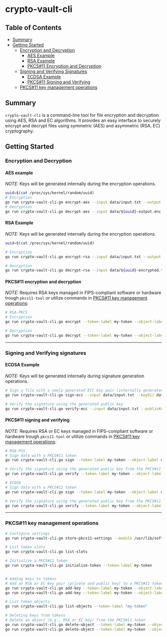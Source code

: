 # crypto-vault-cli

## Table of Contents

- [Summary](#summary)
- [Getting Started](#getting-started)
  - [Encryption and Decryption](#encryption-and-decryption)
    - [AES Example](#aes-example)
    - [RSA Example](#rsa-example)
    - [PKCS#11 Encryption and Decryption](#pkcs11-encryption-and-decryption)
  - [Signing and Verifying Signatures](#signing-and-verifying-signatures)
    - [ECDSA Example](#ecdsa-example)
    - [PKCS#11 Signing and Verifying](#pkcs11-signing-and-verifying)
  - [PKCS#11 key management operations](#pkcs11-key-management-operations)

## Summary

`crypto-vault-cli` is a command-line tool for file encryption and decryption using AES, RSA and EC algorithms. It provides an easy interface to securely encrypt and decrypt files using symmetric (AES) and asymmetric (RSA, EC) cryptography.

## Getting Started

### Encryption and Decryption

#### AES example

*NOTE:* Keys will be generated internally during the encryption operations.

```sh
uuid=$(cat /proc/sys/kernel/random/uuid)
# Encryption
go run crypto-vault-cli.go encrypt-aes --input data/input.txt --output data/${uuid}-output.enc --keySize 16 --keyDir data/
# Decryption
go run crypto-vault-cli.go decrypt-aes --input data/${uuid}-output.enc --output data/${uuid}-decrypted.txt --symmetricKey <your generated symmetric key from previous encryption operation>
```

#### RSA Example

*NOTE:* Keys will be generated internally during the encryption operations.

```sh
uuid=$(cat /proc/sys/kernel/random/uuid)

# Encryption
go run crypto-vault-cli.go encrypt-rsa --input data/input.txt --output data/${uuid}-encrypted.txt --keyDir data/

# Decryption
go run crypto-vault-cli.go decrypt-rsa --input data/${uuid}-encrypted.txt --output data/${uuid}-decrypted.txt --privateKey <your generated private key from previous encryption operation>
```

#### PKCS#11 encryption and decryption

*NOTE:* Requires RSA keys managed in FIPS-compliant software or hardware trough `pkcs11-tool` or utilize commands in [PKCS#11 key management operations](#pkcs11-key-management-operations):

```sh
# RSA-PKCS
# Encryption
go run crypto-vault-cli.go encrypt --token-label my-token --object-label my-rsa-key --key-type RSA --input-file data/input.txt --output-file data/encrypted-output.enc

# Decryption
go run crypto-vault-cli.go decrypt --token-label my-token --object-label my-rsa-key --key-type RSA --input-file data/encrypted-output.enc --output-file data/decrypted-output.txt
```

---

### Signing and Verifying signatures

#### ECDSA Example

*NOTE:* Keys will be generated internally during signature generation operations.

```sh
# Sign a file with a newly generated ECC key pair (internally generated)
go run crypto-vault-cli.go sign-ecc --input data/input.txt --keyDir data

# Verify the signature using the generated public key
go run crypto-vault-cli.go verify-ecc --input data/input.txt --publicKey <your generated public key from previous signing operation> --signature <your generated signature file from previous signing operation>
```

#### PKCS#11 signing and verifying

*NOTE:* Requires RSA or EC keys managed in FIPS-compliant software or hardware trough `pkcs11-tool` or utilize commands in [PKCS#11 key management operations](#pkcs11-key-management-operations):

```sh
# RSA-PSS
# Sign data with a PKCS#11 token
go run crypto-vault-cli.go sign --token-label my-token --object-label my-rsa-key --key-type RSA --data-file data/input.txt --signature-file data/signature.sig

# Verify the signature using the generated public key from the PKCS#11 token
go run crypto-vault-cli.go verify --token-label my-token --object-label my-rsa-key --key-type RSA --data-file data/input.txt --signature-file data/signature.sig

# ECDSA
# Sign data with a PKCS#11 token
go run crypto-vault-cli.go sign --token-label my-token --object-label my-ecdsa-key --key-type ECDSA --data-file data/input.txt --signature-file data/signature.sig

# Verify the signature using the generated public key from the PKCS#11 token
go run crypto-vault-cli.go verify --token-label my-token --object-label my-ecdsa-key --key-type ECDSA --data-file data/input.txt --signature-file data/signature.sig
```

---

### PKCS#11 key management operations

```sh
# Configure settings
go run crypto-vault-cli.go store-pkcs11-settings --module /usr/lib/softhsm/libsofthsm2.so --so-pin 1234 --user-pin 5678 --slot-id "0x0"

# List token slots
go run crypto-vault-cli.go list-slots

# Initialize a PKCS#11 token
go run crypto-vault-cli.go initialize-token --token-label my-token


# Adding keys to tokens
# Add an RSA or EC key pair (private and public key) to a PKCS#11 token
go run crypto-vault-cli.go add-key --token-label my-token --object-label my-rsa-key --key-type RSA --key-size 2048
go run crypto-vault-cli.go add-key --token-label my-token --object-label my-ecdsa-key --key-type ECDSA --key-size 256

# List token objects
go run crypto-vault-cli.go list-objects --token-label "my-token"

# Deleting keys from tokens
# Delete an object (e.g., RSA or EC key) from the PKCS#11 token
go run crypto-vault-cli.go delete-object --token-label my-token --object-label my-rsa-key --object-type pubkey
go run crypto-vault-cli.go delete-object --token-label my-token --object-label my-rsa-key --object-type privkey
```